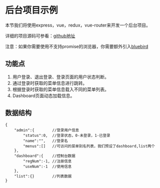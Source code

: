 # 后台项目示例

本节我们将使用express，vue，redux，vue-router来开发一个后台项目。

详细的项目源码可参看：[github地址](https://github.com/baka397/Vue-onepage-app)

注意：如果你需要使用不支持promise的浏览器，你需要额外引入[bluebird](https://github.com/petkaantonov/bluebird)

## 功能点

1. 用户登录、退出登录、登录页面的用户状态判断。
2. 通过登录时获取的菜单信息进行跳转。
3. 根据登录时获取的菜单信息载入不同的菜单列表。
4. Dashboard页面动态加载信息。

## 数据结构

```
{
    "admin":{        //登录用户信息
        "status":0,  //登录状态，0-未登录，1-已登录
        "name":"",   //登录名
        "menus":[]   //可访问的菜单别名列表，我们预设了dashboard,list两个
    },
    "dashboard":{    //控制台数据
        "regNum":-1, //注册信息
        "useNum":-1  //使用信息
    },
    "list":{}        //列表数据
}
```

